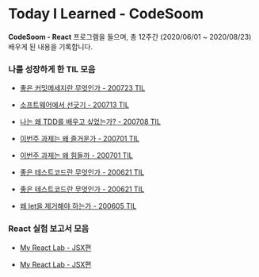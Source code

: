 Today I Learned - CodeSoom
====

**CodeSoom - React** 프로그램을 들으며, 총 12주간 (2020/06/01 ~ 2020/08/23) 배우게 된 내용을 기록합니다. 

### **나를 성장하게 한 TIL 모음**

* [좋은 커밋메세지란 무엇인가 - 200723 TIL](https://github.com/naraekn/TIL-codesoom/blob/master/week8/200723.md)

* [소프트웨어에서 선긋기 - 200713 TIL](https://github.com/naraekn/TIL-codesoom/blob/master/week7/200713.md)

* [나는 왜 TDD를 배우고 싶었는가? - 200708 TIL](https://github.com/naraekn/TIL-codesoom/blob/master/week6/200708.md)

* [이번주 과제는 왜 즐거운가 - 200701 TIL](https://github.com/naraekn/TIL-codesoom/blob/master/week5/200701.md)

* [이번주 과제는 왜 힘들까 - 200701 TIL](https://github.com/naraekn/TIL-codesoom/blob/master/week4/200625.md)

* [좋은 테스트코드란 무엇인가 - 200621 TIL](https://github.com/naraekn/TIL-codesoom/blob/master/week3/200621.md)

* [좋은 테스트코드란 무엇인가 - 200621 TIL](https://github.com/naraekn/TIL-codesoom/blob/master/week3/200621.md)

* [왜 let을 제거해야 하는가 - 200605 TIL](https://github.com/naraekn/TIL-codesoom/blob/master/week1/200605.md)

### **React 실험 보고서 모음**

* [My React Lab - JSX편](https://github.com/naraekn/TIL-codesoom/blob/master/pinned/my-react-lab-jsx.md)

* [My React Lab - JSX편](https://github.com/naraekn/TIL-codesoom/blob/master/pinned/my-react-lab-props.md)
